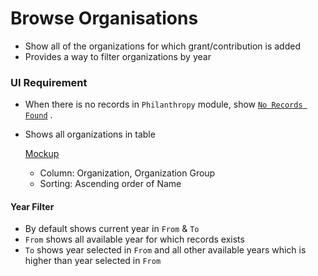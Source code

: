 # Browse Organisations

- Show all of the organizations for which grant/contribution is added
- Provides a way to filter organizations by year

### UI Requirement

- When there is no records in `Philanthropy` module, show  [`No Records Found`](https://gallery.io/projects/MCHbtQVoQ2HCZfBS-vT-eRyP/files/MCEJu8Y2hyDSceFxuBexkH0jiRKGYUymzIs) .

- Shows all organizations in table

  [Mockup](https://gallery.io/projects/MCHbtQVoQ2HCZfBS-vT-eRyP/files/MCEJu8Y2hyDSce4ea4VCjrRCmmpBf6eIOGA)  

  - Column: Organization, Organization Group
  - Sorting: Ascending order of Name

#### Year Filter

- By default shows current year in `From` & `To`
- `From` shows all available year for which records exists
- `To` shows year selected in `From` and all other available years which is higher than year selected in `From`

